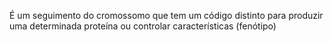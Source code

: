 É um seguimento do cromossomo que tem um código distinto para produzir uma determinada proteína ou controlar características (fenótipo)
